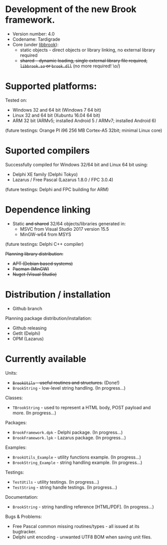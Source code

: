 # Development of the new Brook framework.

* Version number: 4.0
* Codename: Tardigrade
* Core (under [libbrook](https://github.com/risoflora/libbrook/tree/new_api)):
    * static objects - direct objects or library linking, no external library required
    * ~~shared - dynamic loading, single external library file required, `libbrook.so` or `brook.dll`~~ (no more required! \o/)

# Supported platforms:

Tested on:

* Windows 32 and 64 bit (Windows 7 64 bit)
* Linux 32 and 64 bit (Xubuntu 16.04 64 bit)
* ARM 32 bit (ARMv5; installed Android 5 / ARMv7; installed Android 6)

(future testings: Orange PI i96 256 MB Cortex-A5 32bit; minimal Linux core)

# Suported compilers

Successfully compiled for Windows 32/64 bit and Linux 64 bit using:
* Delphi XE family (Delphi Tokyo)
* Lazarus / Free Pascal (Lazarus 1.8.0 / FPC 3.0.4)

(future testings: Delphi and FPC building for ARM)

# Dependence linking

* Static ~~and shared~~ 32/64 objects/libraries generated in:
    * MSVC from Visual Studio 2017 version 15.5
    * MinGW-w64 from MSYS

(future testings: Delphi C++ compiler)

~~Planning library distribution:~~

* ~~APT (Debian based systems)~~
* ~~Pacman (MinGW)~~
* ~~Nuget (Visual Studio)~~

# Distribution / installation

* Github branch

Planning package distribution/installation:
 
* Github releasing
* GetIt (Delphi)
* OPM (Lazarus)

# Currently available

Units:

* ~~`BrookUtils` - useful routines and structures.~~ (Done!)
* `BrookString` - low-level string handling. (In progress...)

Classes:

* `TBrookString` - used to represent a HTML body, POST payload and more. (In progress...)

Packages:

* `BrookFramework.dpk` - Delphi package. (In progress...)
* `BrookFramework.lpk` - Lazarus package. (In progress...)

Examples:

* `BrookUtils_Example` - utility functions example. (In progress...)
* `BrookString_Example` - string handling example. (In progress...)

Testings:

* `TestUtils` - utility testings. (In progress...)
* `TestString` - string handle testings. (In progress...)

Documentation:

* `BrookString` - string handling reference [HTML/PDF]. (In progress...)

Bugs & Problems:

* Free Pascal common missing routines/types - all issued at its bugtracker.
* Delphi unit encoding - unwanted UTF8 BOM when saving unit files.
